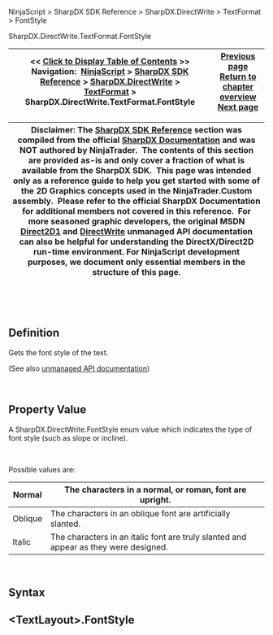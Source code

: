 ﻿


NinjaScript \> SharpDX SDK Reference \> SharpDX.DirectWrite \> TextFormat \> FontStyle






















SharpDX.DirectWrite.TextFormat.FontStyle







| \<\< [Click to Display Table of Contents](sharpdx_directwrite_textformat_fontstyle.md) \>\> **Navigation:**     [NinjaScript](ninjascript.md) \> [SharpDX SDK Reference](sharpdx_sdk_reference.md) \> [SharpDX.DirectWrite](sharpdx_directwrite.md) \> [TextFormat](sharpdx_directwrite_textformat.md) \> SharpDX.DirectWrite.TextFormat.FontStyle | [Previous page](sharpdx_directwrite_textformat_fontstretch.md) [Return to chapter overview](sharpdx_directwrite_textformat.md) [Next page](sharpdx_directwrite_textformat_fontweight.md) |
| --- | --- |













| Disclaimer: The [SharpDX SDK Reference](sharpdx_sdk_reference.md) section was compiled from the official [SharpDX Documentation](http://sharpdx.org/) and was NOT authored by NinjaTrader.  The contents of this section are provided as\-is and only cover a fraction of what is available from the SharpDX SDK.  This page was intended only as a reference guide to help you get started with some of the 2D Graphics concepts used in the NinjaTrader.Custom assembly.  Please refer to the official SharpDX Documentation for additional members not covered in this reference.  For more seasoned graphic developers, the original MSDN [Direct2D1](https://msdn.microsoft.com/en-us/library/windows/desktop/dd370990.aspx) and [DirectWrite](https://msdn.microsoft.com/en-us/library/windows/desktop/dd368038.aspx) unmanaged API documentation can also be helpful for understanding the DirectX/Direct2D run\-time environment. For NinjaScript development purposes, we document only essential members in the structure of this page. |
| --- |



 


 


## Definition


Gets the font style of the text.


(See also [unmanaged API documentation](https://msdn.microsoft.com/en-us/library/dd316649.aspx))


 


## Property Value


A SharpDX.DirectWrite.FontStyle enum value which indicates the type of font style (such as slope or incline).


 


Possible values are:




| Normal | The characters in a normal, or roman, font are upright. |
| --- | --- |
| Oblique | The characters in an oblique font are artificially slanted. |
| Italic | The characters in an italic font are truly slanted and appear as they were designed. |



 


## Syntax


## \<TextLayout\>.FontStyle








